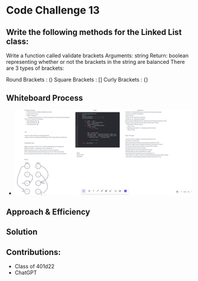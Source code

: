 # Code Challenge 13

## Write the following methods for the Linked List class:

Write a function called validate brackets
Arguments: string
Return: boolean
representing whether or not the brackets in the string are balanced
There are 3 types of brackets:

Round Brackets : ()
Square Brackets : []
Curly Brackets : {}

## Whiteboard Process
- ![CodeChallenge13](cc13.jpg)
<!-- Embedded whiteboard image -->

## Approach & Efficiency



## Solution


## Contributions:
- Class of 401d22
- ChatGPT
